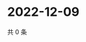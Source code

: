 # 2022-12-09

共 0 条

<!-- BEGIN WEIBO -->
<!-- 最后更新时间 Fri Dec 09 2022 01:00:45 GMT+0800 (China Standard Time) -->

<!-- END WEIBO -->
